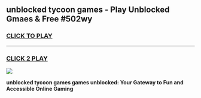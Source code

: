 
## unblocked tycoon games - Play Unblocked Gmaes & Free #502wy
<h3>
<a href="https://news.freeplayer.one?title=unblocked_tycoon_games&ref=24F">CLICK TO PLAY</a></h3>
<hr>

<h3>
<a href="https://news.freeplayer.one?title=unblocked_tycoon_games&ref=24F">CLICK 2 PLAY</a>
  
</h3>

<a href="https://news.freeplayer.one?title=unblocked_tycoon_games&ref=24F/"><img src="https://clearcache.store/games.png"></a>


**unblocked tycoon games games unblocked: Your Gateway to Fun and Accessible Online Gaming**
